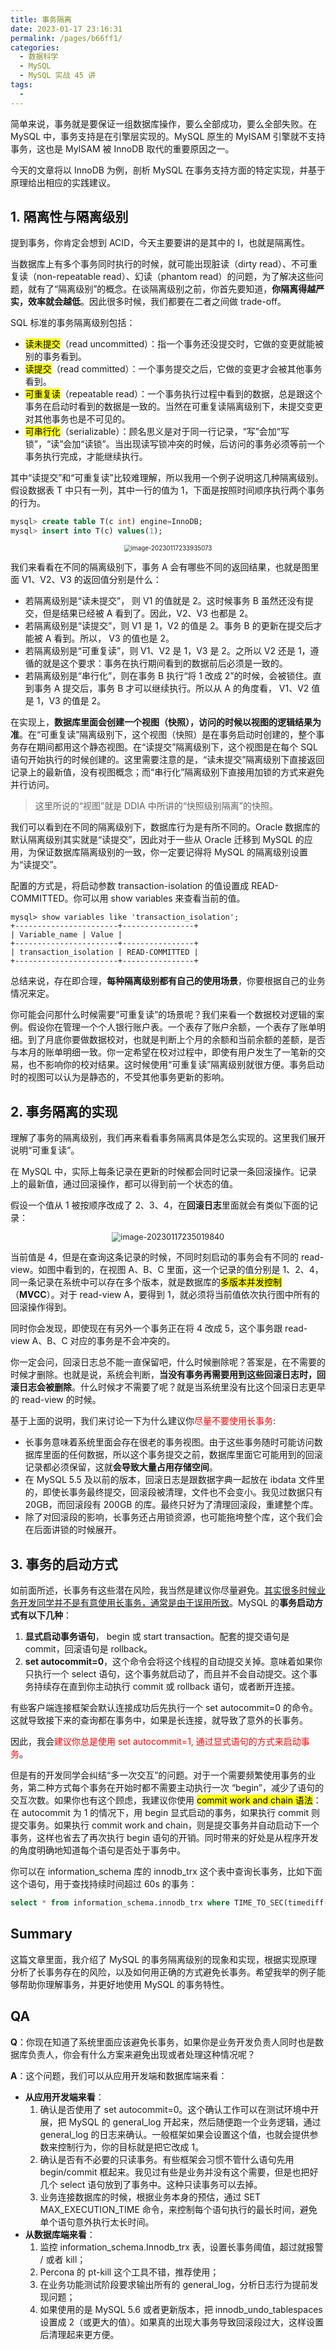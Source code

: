 ```yaml
---
title: 事务隔离
date: 2023-01-17 23:16:31
permalink: /pages/b66ff1/
categories:
  - 数据科学
  - MySQL
  - MySQL 实战 45 讲
tags:
  - 
---
```


简单来说，事务就是要保证一组数据库操作，要么全部成功，要么全部失败。在 MySQL 中，事务支持是在引擎层实现的。MySQL 原生的 MyISAM 引擎就不支持事务，这也是 MyISAM 被 InnoDB 取代的重要原因之一。

今天的文章将以 InnoDB 为例，剖析 MySQL 在事务支持方面的特定实现，并基于原理给出相应的实践建议。

## 1. 隔离性与隔离级别

提到事务，你肯定会想到 ACID，今天主要要讲的是其中的 I，也就是隔离性。

当数据库上有多个事务同时执行的时候，就可能出现脏读（dirty read）、不可重复读（non-repeatable read）、幻读（phantom read）的问题，为了解决这些问题，就有了“隔离级别”的概念。在谈隔离级别之前，你首先要知道，**你隔离得越严实，效率就会越低**。因此很多时候，我们都要在二者之间做 trade-off。

SQL 标准的事务隔离级别包括：

+ <mark>读未提交</mark>（read uncommitted）：指一个事务还没提交时，它做的变更就能被别的事务看到。
+ <mark>读提交</mark>（read committed）：一个事务提交之后，它做的变更才会被其他事务看到。
+ <mark>可重复读</mark>（repeatable read）：一个事务执行过程中看到的数据，总是跟这个事务在启动时看到的数据是一致的。当然在可重复读隔离级别下，未提交变更对其他事务也是不可见的。
+ <mark>可串行化</mark>（serializable）：顾名思义是对于同一行记录，“写”会加“写锁”，“读”会加“读锁”。当出现读写锁冲突的时候，后访问的事务必须等前一个事务执行完成，才能继续执行。

其中“读提交”和“可重复读”比较难理解，所以我用一个例子说明这几种隔离级别。假设数据表 T 中只有一列，其中一行的值为 1，下面是按照时间顺序执行两个事务的行为。

```sql
mysql> create table T(c int) engine=InnoDB;
mysql> insert into T(c) values(1);
```

<center><img src="https://notebook-img-1304596351.cos.ap-beijing.myqcloud.com/img/image-20230117233935073.png" alt="image-20230117233935073" style="zoom:70%;" /></center>

我们来看看在不同的隔离级别下，事务 A 会有哪些不同的返回结果，也就是图里面 V1、V2、V3 的返回值分别是什么：

+ 若隔离级别是“读未提交”， 则 V1 的值就是 2。这时候事务 B 虽然还没有提交，但是结果已经被 A 看到了。因此，V2、V3 也都是 2。
+ 若隔离级别是“读提交”，则 V1 是 1，V2 的值是 2。事务 B 的更新在提交后才能被 A 看到。所以， V3 的值也是 2。
+ 若隔离级别是“可重复读”，则 V1、V2 是 1，V3 是 2。之所以 V2 还是 1，遵循的就是这个要求：事务在执行期间看到的数据前后必须是一致的。
+ 若隔离级别是“串行化”，则在事务 B 执行“将 1 改成 2”的时候，会被锁住。直到事务 A 提交后，事务 B 才可以继续执行。所以从 A 的角度看， V1、V2 值是 1，V3 的值是 2。

在实现上，**数据库里面会创建一个视图（快照），访问的时候以视图的逻辑结果为准**。在“可重复读”隔离级别下，这个视图（快照）是在事务启动时创建的，整个事务存在期间都用这个静态视图。在“读提交”隔离级别下，这个视图是在每个 SQL 语句开始执行的时候创建的。这里需要注意的是，“读未提交”隔离级别下直接返回记录上的最新值，没有视图概念；而“串行化”隔离级别下直接用加锁的方式来避免并行访问。

> 这里所说的“视图”就是 DDIA 中所讲的“快照级别隔离”的快照。

我们可以看到在不同的隔离级别下，数据库行为是有所不同的。Oracle 数据库的默认隔离级别其实就是“读提交”，因此对于一些从 Oracle 迁移到 MySQL 的应用，为保证数据库隔离级别的一致，你一定要记得将 MySQL 的隔离级别设置为“读提交”。

配置的方式是，将启动参数 transaction-isolation 的值设置成 READ-COMMITTED。你可以用 show variables 来查看当前的值。

```
mysql> show variables like 'transaction_isolation';
+-----------------------+----------------+
| Variable_name | Value |
+-----------------------+----------------+
| transaction_isolation | READ-COMMITTED |
+-----------------------+----------------+
```

总结来说，存在即合理，**每种隔离级别都有自己的使用场景**，你要根据自己的业务情况来定。

你可能会问那什么时候需要“可重复读”的场景呢？我们来看一个数据校对逻辑的案例。假设你在管理一个个人银行账户表。一个表存了账户余额，一个表存了账单明细。到了月底你要做数据校对，也就是判断上个月的余额和当前余额的差额，是否与本月的账单明细一致。你一定希望在校对过程中，即使有用户发生了一笔新的交易，也不影响你的校对结果。这时候使用“可重复读”隔离级别就很方便。事务启动时的视图可以认为是静态的，不受其他事务更新的影响。

## 2. 事务隔离的实现

理解了事务的隔离级别，我们再来看看事务隔离具体是怎么实现的。这里我们展开说明“可重复读”。

在 MySQL 中，实际上每条记录在更新的时候都会同时记录一条回滚操作。记录上的最新值，通过回滚操作，都可以得到前一个状态的值。

假设一个值从 1 被按顺序改成了 2、3、4，在**回滚日志**里面就会有类似下面的记录：

<center><img src="https://notebook-img-1304596351.cos.ap-beijing.myqcloud.com/img/image-20230117235019840.png" alt="image-20230117235019840" style="zoom:90%;" /></center>

当前值是 4，但是在查询这条记录的时候，不同时刻启动的事务会有不同的 read-view。如图中看到的，在视图 A、B、C 里面，这一个记录的值分别是 1、2、4，同一条记录在系统中可以存在多个版本，就是数据库的<mark>多版本并发控制</mark>（**MVCC**）。对于 read-view A，要得到 1，就必须将当前值依次执行图中所有的回滚操作得到。

同时你会发现，即使现在有另外一个事务正在将 4 改成 5，这个事务跟 read-view A、B、C 对应的事务是不会冲突的。

你一定会问，回滚日志总不能一直保留吧，什么时候删除呢？答案是，在不需要的时候才删除。也就是说，系统会判断，**当没有事务再需要用到这些回滚日志时，回滚日志会被删除**。什么时候才不需要了呢？就是当系统里没有比这个回滚日志更早的 read-view 的时候。

基于上面的说明，我们来讨论一下为什么建议你<font color=red>尽量不要使用长事务</font>:

+ 长事务意味着系统里面会存在很老的事务视图。由于这些事务随时可能访问数据库里面的任何数据，所以这个事务提交之前，数据库里面它可能用到的回滚记录都必须保留，这就**会导致大量占用存储空间**。
+ 在 MySQL 5.5 及以前的版本，回滚日志是跟数据字典一起放在 ibdata 文件里的，即使长事务最终提交，回滚段被清理，文件也不会变小。我见过数据只有 20GB，而回滚段有 200GB 的库。最终只好为了清理回滚段，重建整个库。
+ 除了对回滚段的影响，长事务还占用锁资源，也可能拖垮整个库，这个我们会在后面讲锁的时候展开。

## 3. 事务的启动方式

如前面所述，长事务有这些潜在风险，我当然是建议你尽量避免。<u>其实很多时候业务开发同学并不是有意使用长事务，通常是由于误用所致</u>。MySQL 的**事务启动方式有以下几种**：

1. **显式启动事务语句**， begin 或 start transaction。配套的提交语句是 commit，回滚语句是 rollback。
2. **set autocommit=0**，这个命令会将这个线程的自动提交关掉。意味着如果你只执行一个 select 语句，这个事务就启动了，而且并不会自动提交。这个事务持续存在直到你主动执行 commit 或 rollback 语句，或者断开连接。

有些客户端连接框架会默认连接成功后先执行一个 set autocommit=0 的命令。这就导致接下来的查询都在事务中，如果是长连接，就导致了意外的长事务。

因此，我会<font color=red>建议你总是使用 set autocommit=1, 通过显式语句的方式来启动事务</font>。

但是有的开发同学会纠结“多一次交互”的问题。对于一个需要频繁使用事务的业务，第二种方式每个事务在开始时都不需要主动执行一次 “begin”，减少了语句的交互次数。如果你也有这个顾虑，我建议你使用 <mark>commit work and chain 语法</mark>：在 autocommit 为 1 的情况下，用 begin 显式启动的事务，如果执行 commit 则提交事务。如果执行 commit work and chain，则是提交事务并自动启动下一个事务，这样也省去了再次执行 begin 语句的开销。同时带来的好处是从程序开发的角度明确地知道每个语句是否处于事务中。

你可以在 information_schema 库的 innodb_trx 这个表中查询长事务，比如下面这个语句，用于查找持续时间超过 60s 的事务：

```sql
select * from information_schema.innodb_trx where TIME_TO_SEC(timediff(now(),trx_started))>60
```

## Summary

这篇文章里面，我介绍了 MySQL 的事务隔离级别的现象和实现，根据实现原理分析了长事务存在的风险，以及如何用正确的方式避免长事务。希望我举的例子能够帮助你理解事务，并更好地使用 MySQL 的事务特性。

## QA

**Q**：你现在知道了系统里面应该避免长事务，如果你是业务开发负责人同时也是数据库负责人，你会有什么方案来避免出现或者处理这种情况呢？

**A**：这个问题，我们可以从应用开发端和数据库端来看：

+ **从应用开发端来看**：
  1. 确认是否使用了 set autocommit=0。这个确认工作可以在测试环境中开展，把 MySQL 的 general_log 开起来，然后随便跑一个业务逻辑，通过 general_log 的日志来确认。一般框架如果会设置这个值，也就会提供参数来控制行为，你的目标就是把它改成 1。
  2. 确认是否有不必要的只读事务。有些框架会习惯不管什么语句先用 begin/commit 框起来。我见过有些是业务并没有这个需要，但是也把好几个 select 语句放到了事务中。这种只读事务可以去掉。
  3. 业务连接数据库的时候，根据业务本身的预估，通过 SET MAX_EXECUTION_TIME 命令，来控制每个语句执行的最长时间，避免单个语句意外执行太长时间。
+ **从数据库端来看**：
  1. 监控 information_schema.Innodb_trx 表，设置长事务阈值，超过就报警 / 或者 kill；
  2. Percona 的 pt-kill 这个工具不错，推荐使用；
  3. 在业务功能测试阶段要求输出所有的 general_log，分析日志行为提前发现问题；
  4. 如果使用的是 MySQL 5.6 或者更新版本，把 innodb_undo_tablespaces 设置成 2（或更大的值）。如果真的出现大事务导致回滚段过大，这样设置后清理起来更方便。